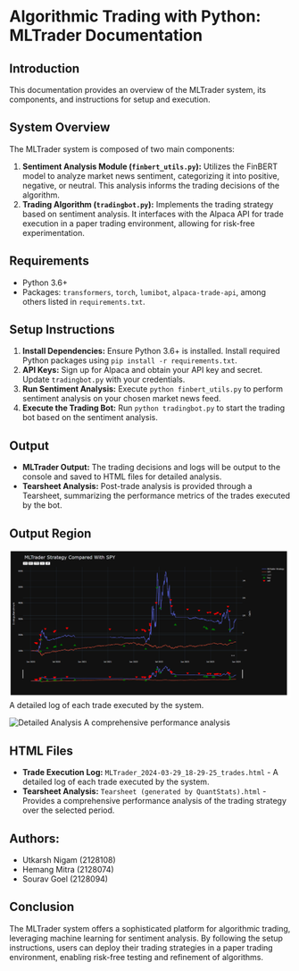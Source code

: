# Algorithmic Trading with Python: MLTrader Documentation

## Introduction

This documentation provides an overview of the MLTrader system, its components, and instructions for setup and execution.

## System Overview

The MLTrader system is composed of two main components:

1. **Sentiment Analysis Module (`finbert_utils.py`):** Utilizes the FinBERT model to analyze market news sentiment, categorizing it into positive, negative, or neutral. This analysis informs the trading decisions of the algorithm.
2. **Trading Algorithm (`tradingbot.py`):** Implements the trading strategy based on sentiment analysis. It interfaces with the Alpaca API for trade execution in a paper trading environment, allowing for risk-free experimentation.

## Requirements

- Python 3.6+
- Packages: `transformers`, `torch`, `lumibot`, `alpaca-trade-api`, among others listed in `requirements.txt`.

## Setup Instructions

1. **Install Dependencies:** Ensure Python 3.6+ is installed. Install required Python packages using `pip install -r requirements.txt`.
2. **API Keys:** Sign up for Alpaca and obtain your API key and secret. Update `tradingbot.py` with your credentials.
3. **Run Sentiment Analysis:** Execute `python finbert_utils.py` to perform sentiment analysis on your chosen market news feed.
4. **Execute the Trading Bot:** Run `python tradingbot.py` to start the trading bot based on the sentiment analysis.

## Output

- **MLTrader Output:** The trading decisions and logs will be output to the console and saved to HTML files for detailed analysis.
- **Tearsheet Analysis:** Post-trade analysis is provided through a Tearsheet, summarizing the performance metrics of the trades executed by the bot.

## Output Region

![Plot](./images/img2.gif)
A detailed log of each trade executed by the system.


![Detailed Analysis](./images/img1.gif)
A comprehensive performance analysis

## HTML Files

- **Trade Execution Log:** `MLTrader_2024-03-29_18-29-25_trades.html` - A detailed log of each trade executed by the system.
- **Tearsheet Analysis:** `Tearsheet (generated by QuantStats).html` - Provides a comprehensive performance analysis of the trading strategy over the selected period.

## Authors:

- Utkarsh Nigam (2128108)
- Hemang Mitra (2128074)
- Sourav Goel (2128094)

## Conclusion

The MLTrader system offers a sophisticated platform for algorithmic trading, leveraging machine learning for sentiment analysis. By following the setup instructions, users can deploy their trading strategies in a paper trading environment, enabling risk-free testing and refinement of algorithms.
